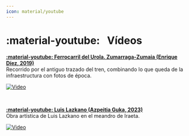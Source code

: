 ```yaml
---
icon: material/youtube
---
```


# :material-youtube: &nbsp; Vídeos

[__:material-youtube: Ferrocarril del Urola. Zumarraga-Zumaia (Enrique Díez, 2019)__  ]((https://www.youtube.com/watch?v=eAsFWUkOEYs))  
Recorrido por el antiguo trazado del tren, combinando lo que queda de la infraestructura con fotos de época.

[![Video](https://img.youtube.com/vi/eAsFWUkOEYs/hqdefault.jpg)](https://www.youtube.com/watch?v=eAsFWUkOEYs)

&nbsp;

[__:material-youtube: Luis Lazkano (Azpeitia Guka, 2023)__ ](https://www.youtube.com/watch?v=W5ceLYj1cmY)  
Obra artística de Luis Lazkano en el meandro de Iraeta.

[![Video](https://img.youtube.com/vi/W5ceLYj1cmY/hqdefault.jpg)](https://www.youtube.com/watch?v=W5ceLYj1cmY)